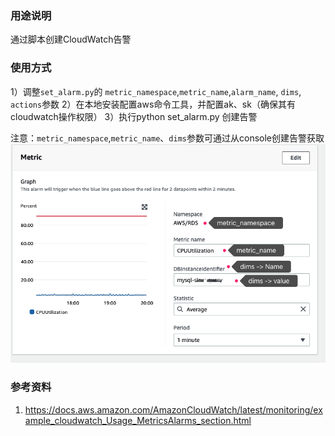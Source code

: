 ### 用途说明

通过脚本创建CloudWatch告警

### 使用方式
1）调整`set_alarm.py`的 `metric_namespace`,`metric_name`,`alarm_name`, `dims`, `actions`参数
2）在本地安装配置aws命令工具，并配置ak、sk（确保其有cloudwatch操作权限）
3）执行python set_alarm.py 创建告警

注意：`metric_namespace`,`metric_name`、`dims`参数可通过从console创建告警获取
![](2022-06-06-20-03-17.png)

### 参考资料
1. https://docs.aws.amazon.com/AmazonCloudWatch/latest/monitoring/example_cloudwatch_Usage_MetricsAlarms_section.html